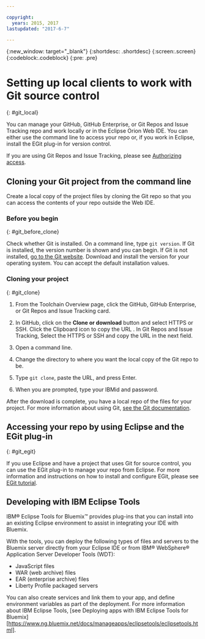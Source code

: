 ```yaml
---

copyright:
  years: 2015, 2017
lastupdated: "2017-6-7"

---
```


{:new_window: target="_blank"}
{:shortdesc: .shortdesc}
{:screen:.screen}
{:codeblock:.codeblock}
{:pre: .pre}

# Setting up local clients to work with Git source control 
{: #git_local}


You can manage your GitHub, GitHub Enterprise, or Git Repos and Issue Tracking repo and work locally or in the Eclipse Orion  Web IDE. You can either use the command line to access your repo or, if you work in Eclipse, install the EGit plug-in for version control.

If you are using Git Repos and Issue Tracking, please see [Authorizing access](https://console.stage1.bluemix.net/docs/services/ContinuousDelivery/git_working.html#git_authentication).


## Cloning your Git project from the command line

Create a local copy of the project files by cloning the Git repo so that you can access the contents of your repo outside the Web IDE. 

### Before you begin
{: #git_before_clone}

Check whether Git is installed. On a command line, type `git version`. If Git is installed, the version number is shown and you can begin. If Git is not installed, [go to the Git website](http://git-scm.com/downloads). Download and install the version for your operating system. You can accept the default installation values.

### Cloning your project
{: #git_clone}

1. From the Toolchain Overview page, click the GitHub, GitHub Enterprise, or Git Repos and Issue Tracking card.

2. In GitHub, click on the **Clone or download** button and select  HTTPS or SSH.  Click the Clipboard icon to copy the URL .  In Git Repos and Issue Tracking, Select the HTTPS or SSH and copy the URL in the next field.

3. Open a command line.

4. Change the directory to where you want the local copy of the Git repo to be.

5. Type `git clone`, paste the URL, and press Enter. 

6. When you are prompted, type your IBMid and password.   

After the download is complete, you have a local repo of the files for your project. For more information about using Git, [see the Git documentation](http://git-scm.com/doc).


## Accessing your repo by using Eclipse and the EGit plug-in
{: #git_egit}

If you use Eclipse and have a project that uses Git for source control, you can use the EGit plug-in to manage your repo from Eclipse. For more information and instructions on how to install and configure EGit, please see [EGit tutorial](http://eclipsesource.com/blogs/tutorials/egit-tutorial/).

<a name='etools'></a>
## Developing with IBM Eclipse Tools

IBM&reg; Eclipse Tools for Bluemix&trade; provides plug-ins that you can install into an existing Eclipse environment to assist in integrating your IDE with Bluemix.

With the tools, you can deploy the following types of files and servers to the Bluemix server directly from your Eclipse IDE or from IBM&reg; WebSphere&reg; Application Server Developer Tools (WDT):
* JavaScript files
* WAR (web archive) files
* EAR (enterprise archive) files
* Liberty Profile packaged servers

You can also create services and link them to your app, and define environment variables as part of the deployment. For more information about IBM Eclipse Tools, [see Deploying apps with IBM Eclipse Tools for Bluemix][https://www.ng.bluemix.net/docs/manageapps/eclipsetools/eclipsetools.html].

